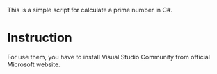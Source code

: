 This is a simple script for calculate a prime number in C#.
# Instruction
For use them, you have to install Visual Studio Community from official Microsoft website.
